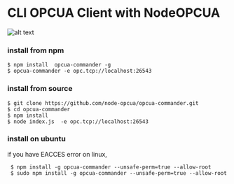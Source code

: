 
# CLI OPCUA Client with NodeOPCUA



![alt text](
https://raw.githubusercontent.com/node-opcua/opcua-commander/master/docs/demo.gif "...")


### install from npm

    $ npm install  opcua-commander -g
    $ opcua-commander -e opc.tcp://localhost:26543 
        

### install from source


    $ git clone https://github.com/node-opcua/opcua-commander.git
    $ cd opcua-commander
    $ npm install
    $ node index.js  -e opc.tcp://localhost:26543 
    
    
    
### install on ubuntu

if you have EACCES error on linux,

     $ npm install -g opcua-commander --unsafe-perm=true --allow-root
     $ sudo npm install -g opcua-commander --unsafe-perm=true --allow-root
     
